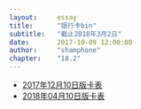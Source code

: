 ```yaml
---
layout:     essay
title:      "银行卡bin"
subtitle:   "截止2018年3月2日"
date:       2017-10-09 12:00:00
author:     "shamphone"
chapter:	"18.2"
---
```


- [2017年12月10日版卡表](http://static.cocolian.org/attach/2017年12月10日版卡表.xls)  
- [2018年04月10日版卡表](http://static.cocolian.org/attach/2018年04月10日版卡表.xls)  